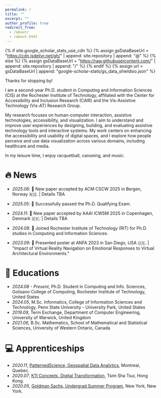 ```yaml
---
permalink: /
title: ""
excerpt: ""
author_profile: true
redirect_from: 
  - /about/
  - /about.html
---
```


{% if site.google_scholar_stats_use_cdn %}
{% assign gsDataBaseUrl = "https://cdn.jsdelivr.net/gh/" | append: site.repository | append: "@" %}
{% else %}
{% assign gsDataBaseUrl = "https://raw.githubusercontent.com/" | append: site.repository | append: "/" %}
{% endif %}
{% assign url = gsDataBaseUrl | append: "google-scholar-stats/gs_data_shieldsio.json" %}

<span class='anchor' id='about-me'></span>

Thanks for stopping by!

I am a second-year Ph.D. student in Computing and Information Sciences (CIS) at the Rochester Institute of Technology, affiliated with the Center for Accessibility and Inclusion Research (CAIR) and the Vis-Assistive Technology (Vis-AT) Research Group.

My research focuses on human-computer interaction, assistive technologies, accessibility, and visualization. I aim to understand and improve user experiences by designing, building, and evaluating assistive technology tools and interactive systems. My work centers on enhancing the accessibility and usability of digital spaces, and I explore how people perceive and use data visualization across various domains, including healthcare and media.

In my leisure time, I enjoy racquetball, canoeing, and music.

<!-- ...🚧detour en route🚧... -->

<!-- I have published more than 100 papers at the top international AI conferences with total <a href='https://scholar.google.com/citations?user=DhtAFkwAAAAJ'>google scholar citations <strong><span id='total_cit'>260000+</span></strong></a> (You can also use google scholar badge <a href='https://scholar.google.com/citations?user=DhtAFkwAAAAJ'><img src="https://img.shields.io/endpoint?url={{ url | url_encode }}&logo=Google%20Scholar&labelColor=f6f6f6&color=9cf&style=flat&label=citations"></a>). -->


# 🔥 News
- *2025.06*: 🎉 New paper accepted by ACM CSCW 2025 in Bergen, Norway 🇳🇴. | Details TBA

- *2025.05*: 📖 Successfully passed the Ph.D. Qualifying Exam.

- *2024.11*: 🎉 New paper accepted by AAAI ICWSM 2025 in Copenhagen, Denmark 🇩🇰. | Details TBA

- *2024.08*: 📖 Joined Rochester Institute of Technology (RIT) for Ph.D. studies in Computing and Information Sciences.

- *2023.09*: 🎉 Presented poster at ANFA 2023 in San Diego, USA 🇺🇸. | "Impact of Virtual Reality Navigation on Emotional Responses to Virtual Architectural Environments."

<!-- - *2023.09*: 🎉Abstract Accepted by ANFA 2023, San Diego.  -->

<!-- - *2020.08*: 🎉Abstract Accepted by IACHSS 2020, Milan. | Social Support of Life-Simulation Video Games -->

<!-- # 📝 Publications 
🚧detour en route🚧... -->

<!-- <div class='paper-box'><div class='paper-box-image'><div><div class="badge">CVPR 2016</div><img src='images/500x300.png' alt="sym" width="100%"></div></div> -->
<!-- <div class='paper-box-text' markdown="1"> -->

<!-- [Deep Residual Learning for Image Recognition](https://openaccess.thecvf.com/content_cvpr_2016/papers/He_Deep_Residual_Learning_CVPR_2016_paper.pdf) -->

<!-- **Kaiming He**, Xiangyu Zhang, Shaoqing Ren, Jian Sun -->

<!-- [**Project**](https://scholar.google.com/citations?view_op=view_citation&hl=zh-CN&user=DhtAFkwAAAAJ&citation_for_view=DhtAFkwAAAAJ:ALROH1vI_8AC) <strong><span class='show_paper_citations' data='DhtAFkwAAAAJ:ALROH1vI_8AC'></span></strong> -->
<!-- - Lorem ipsum dolor sit amet, consectetur adipiscing elit. Vivamus ornare aliquet ipsum, ac tempus justo dapibus sit amet.  -->
<!-- </div>
</div> -->

<!-- - [Lorem ipsum dolor sit amet, consectetur adipiscing elit. Vivamus ornare aliquet ipsum, ac tempus justo dapibus sit amet](https://github.com), A, B, C, **CVPR 2020** -->

<!-- # 🎖 Honors and Awards
🚧detour en route🚧... -->

<!-- - *2021.10* Lorem ipsum dolor sit amet, consectetur adipiscing elit. Vivamus ornare aliquet ipsum, ac tempus justo dapibus sit amet. 
- *2021.09* Lorem ipsum dolor sit amet, consectetur adipiscing elit. Vivamus ornare aliquet ipsum, ac tempus justo dapibus sit amet.  -->

# 📖 Educations
- *2024.08 - Present*, Ph.D. Student in Computing and Info. Sciences, Golisano College of Computing, Rochester Institute of Technology, United States
- *2024.05*, M.Sc. Informatics, College of Information Sciences and Technology, Penn State University - University Park, United States
- *2019.09*, Term Exchange, Department of Computer Engineering, University of Warwick, United Kingdom
- *2021.06*, B.Sc. Mathematics, School of Mathematical and Statistical Sciences, University of Western Ontario, Canada

<!-- # 💬 Invited Talks
🚧detour🚧... -->

<!-- - *2021.06*, Lorem ipsum dolor sit amet, consectetur adipiscing elit. Vivamus ornare aliquet ipsum, ac tempus justo dapibus sit amet. 
- *2021.03*, Lorem ipsum dolor sit amet, consectetur adipiscing elit. Vivamus ornare aliquet ipsum, ac tempus justo dapibus sit amet.  \| [\[video\]](https://github.com/) -->

# 💻 Apprenticeships

- *2020.11*, [PatternedScience, Geospatial Data Analytics](https://www.patterned.science/), Montreal, Quebec.
- *2020.07*, [K11 Concepts, Digital Transformation](https://www.k11musea.com/), Tsim Sha Tsui, Hong Kong.
- *2020.05*, [Goldman Sachs, Undergrad Summer Program](https://www.goldmansachs.com/), New York, New York.